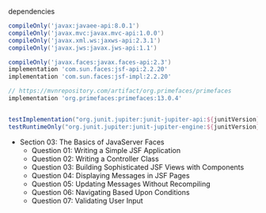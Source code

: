 
dependencies
```groovy
compileOnly('javax:javaee-api:8.0.1')
compileOnly('javax.mvc:javax.mvc-api:1.0.0')
compileOnly('javax.xml.ws:jaxws-api:2.3.1')
compileOnly('javax.jws:javax.jws-api:1.1')

compileOnly('javax.faces:javax.faces-api:2.3')
implementation 'com.sun.faces:jsf-api:2.2.20'
implementation 'com.sun.faces:jsf-impl:2.2.20'

// https://mvnrepository.com/artifact/org.primefaces/primefaces
implementation 'org.primefaces:primefaces:13.0.4'


testImplementation("org.junit.jupiter:junit-jupiter-api:${junitVersion}")
testRuntimeOnly("org.junit.jupiter:junit-jupiter-engine:${junitVersion}")
```


- Section 03: The Basics of JavaServer Faces
    - Question 01: Writing a Simple JSF Application
    - Question 02: Writing a Controller Class
    - Question 03: Building Sophisticated JSF Views with Components
    - Question 04: Displaying Messages in JSF Pages
    - Question 05: Updating Messages Without Recompiling
    - Question 06: Navigating Based Upon Conditions
    - Question 07: Validating User Input











